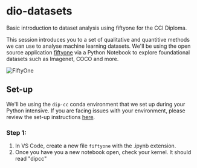 # dio-datasets
Basic introduction to dataset analysis using fiftyone for the CCI Diploma. 

This session introduces you to a set of qualitative and quantitive methods we can use to analyse machine learning datasets. We'll be using the open source application [fiftyone](https://github.com/voxel51/fiftyone) via a Python Notebook to explore foundational datasets such as Imagenet, COCO and more. 


![FiftyOne](https://voxel51.com/wp-content/uploads/2025/01/unnamed-29.png)

## Set-up

We'll be using the `dip-cc` conda environment that we set up during your Python intensive. If you are facing issues with your environment, please review the set-up instructions [here](https://github.com/IrtizaNasar/Python-Bootcamp-2025/blob/main/README.md). 

### Step 1: 

1. In VS Code, create a new file `fiftyone` with the .ipynb extension.
2. Once you have you a new notebook open, check your kernel. It should read "dipcc"
